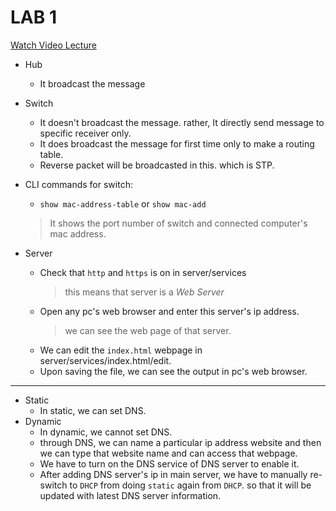 # LAB 1

[Watch Video Lecture](https://youtu.be/11KHGdzvdEY)

- Hub
	- It broadcast the message
- Switch 
	- It doesn't broadcast the message. rather, It directly send  message to specific receiver only. 
	- It does broadcast the message for first time only to make a routing table.
	- Reverse packet will be broadcasted in this. which is STP.
- CLI commands for switch: 
	- `show mac-address-table` or `show mac-add`
	> It shows the port number of switch and connected computer's mac address.
	
- Server
	- Check that `http` and `https` is on in server/services
		> this means that server is a *Web Server*
	- Open any pc's web browser and enter this server's ip address.
		> we can see the web page of that server.
	- We can edit the `index.html` webpage in server/services/index.html/edit.
	- Upon saving the file, we can see the output in pc's web browser.
---
- Static
	- In static, we can set DNS.
- Dynamic
	- In dynamic, we cannot set DNS.
	- through DNS, we can name a particular ip address website and then we can type that website name and can access that webpage.
	- We have to turn on the DNS service of DNS server to enable it.
	- After adding DNS server's ip in main server, we have to manually re-switch to `DHCP` from doing `static` again from `DHCP`. so that it will be updated with latest DNS server information.